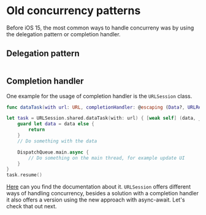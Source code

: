 # Old concurrency patterns

Before iOS 15, the most common ways to handle concurreny was by using the delegation pattern or completion handler.

## Delegation pattern

```Swift

```

## Completion handler

One example for the usage of completion handler is the `URLSession` class.

```Swift
func dataTask(with url: URL, completionHandler: @escaping (Data?, URLResponse?, Error?) -> Void) -> URLSessionDataTask
```

```Swift
let task = URLSession.shared.dataTask(with: url) { [weak self] (data, _, error) in
    guard let data = data else {
        return
    }
    // Do something with the data

    DispatchQueue.main.async {
        // Do something on the main thread, for example update UI
    }
}
task.resume()
```

[Here](https://developer.apple.com/documentation/foundation/urlsession/1410330-datatask) can you find the documentation about it. `URLSession` offers different ways of handling concurrency, besides a solution with a completion handler it also offers a version using the new approach with async-await. Let's check that out next.
